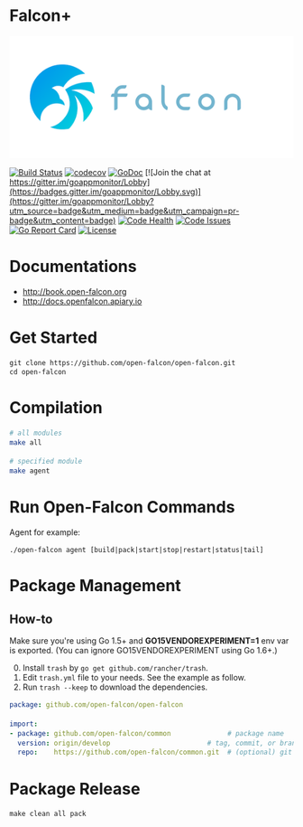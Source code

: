 # Falcon+

![Open-Falcon](./logo.png)

[![Build Status](https://travis-ci.org/Cepave/open-falcon-backend.svg?branch=develop)](https://travis-ci.org/Cepave/open-falcon-backend)
[![codecov](https://codecov.io/gh/Cepave/open-falcon-backend/branch/develop/graph/badge.svg)](https://codecov.io/gh/Cepave/open-falcon-backend)
[![GoDoc](https://godoc.org/github.com/Cepave/open-falcon-backend?status.svg)](https://godoc.org/github.com/Cepave/open-falcon-backend)
[![Join the chat at https://gitter.im/goappmonitor/Lobby](https://badges.gitter.im/goappmonitor/Lobby.svg)](https://gitter.im/goappmonitor/Lobby?utm_source=badge&utm_medium=badge&utm_campaign=pr-badge&utm_content=badge)
[![Code Health](https://landscape.io/github/Cepave/open-falcon-backend/master/landscape.svg?style=flat)](https://landscape.io/github/Cepave/open-falcon-backend/master)
[![Code Issues](https://www.quantifiedcode.com/api/v1/project/df24b20e9c504ad0a2ac9fa3e99936f5/badge.svg)](https://www.quantifiedcode.com/app/project/df24b20e9c504ad0a2ac9fa3e99936f5)
[![Go Report Card](https://goreportcard.com/badge/github.com/Cepave/open-falcon-backend)](https://goreportcard.com/report/github.com/Cepave/open-falcon-backend)
[![License](https://img.shields.io/badge/LICENSE-Apache2.0-ff69b4.svg)](http://www.apache.org/licenses/LICENSE-2.0.html)

# Documentations

- http://book.open-falcon.org
- http://docs.openfalcon.apiary.io

# Get Started

    git clone https://github.com/open-falcon/open-falcon.git
    cd open-falcon

# Compilation

```bash
# all modules
make all

# specified module
make agent
```

# Run Open-Falcon Commands

Agent for example:

    ./open-falcon agent [build|pack|start|stop|restart|status|tail]

# Package Management
## How-to

Make sure you're using Go 1.5+ and **GO15VENDOREXPERIMENT=1** env var is exported. (You can ignore GO15VENDOREXPERIMENT using Go 1.6+.)

 0. Install `trash` by `go get github.com/rancher/trash`.
 1. Edit `trash.yml` file to your needs. See the example as follow.
 2. Run `trash --keep` to download the dependencies.

```yaml
package: github.com/open-falcon/open-falcon

import:
- package: github.com/open-falcon/common              # package name
  version: origin/develop                        # tag, commit, or branch
  repo:    https://github.com/open-falcon/common.git  # (optional) git URL
```

# Package Release

	make clean all pack
